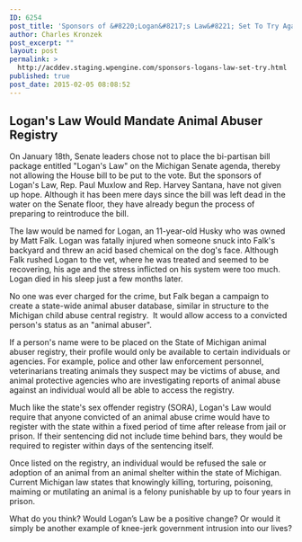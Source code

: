 ```yaml
---
ID: 6254
post_title: 'Sponsors of &#8220;Logan&#8217;s Law&#8221; Set To Try Again'
author: Charles Kronzek
post_excerpt: ""
layout: post
permalink: >
  http://acddev.staging.wpengine.com/sponsors-logans-law-set-try.html
published: true
post_date: 2015-02-05 08:08:52
---
```

<h2>Logan's Law Would Mandate Animal Abuser Registry</h2>
On January 18th, Senate leaders chose not to place the bi-partisan bill package entitled "Logan's Law" on the Michigan Senate agenda, thereby not allowing the House bill to be put to the vote. But the sponsors of Logan's Law, Rep. Paul Muxlow and Rep. Harvey Santana, have not given up hope. Although it has been mere days since the bill was left dead in the water on the Senate floor, they have already begun the process of preparing to reintroduce the bill.

The law would be named for Logan, an 11-year-old Husky who was owned by Matt Falk. Logan was fatally injured when someone snuck into Falk's backyard and threw an acid based chemical on the dog's face. Although Falk rushed Logan to the vet, where he was treated and seemed to be recovering, his age and the stress inflicted on his system were too much. Logan died in his sleep just a few months later.<!--more-->

No one was ever charged for the crime, but Falk began a campaign to create a state-wide animal abuser database, similar in structure to the Michigan child abuse central registry.  It would allow access to a convicted person's status as an "animal abuser".

If a person's name were to be placed on the State of Michigan animal abuser registry, their profile would only be available to certain individuals or agencies. For example, police and other law enforcement personnel, veterinarians treating animals they suspect may be victims of abuse, and animal protective agencies who are investigating reports of animal abuse against an individual would all be able to access the registry.

Much like the state's sex offender registry (SORA), Logan's Law would require that anyone convicted of an animal abuse crime would have to register with the state within a fixed period of time after release from jail or prison. If their sentencing did not include time behind bars, they would be required to register within days of the sentencing itself.

Once listed on the registry, an individual would be refused the sale or adoption of an animal from an animal shelter within the state of Michigan. Current Michigan law states that knowingly killing, torturing, poisoning, maiming or mutilating an animal is a felony punishable by up to four years in prison.

What do you think? Would Logan’s Law be a positive change? Or would it simply be another example of knee-jerk government intrusion into our lives?